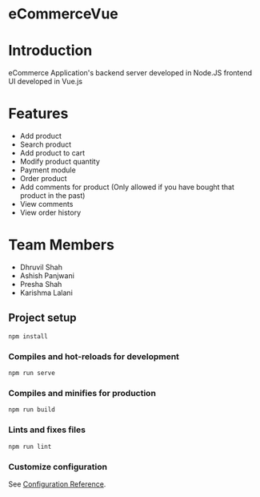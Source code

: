# eCommerceVue

# Introduction 
eCommerce Application's 
backend server developed in Node.JS
frontend UI developed in Vue.js 

# Features
- Add product
- Search product
- Add product to cart
- Modify product quantity
- Payment module
- Order product
- Add comments for product (Only allowed if you have bought that product in the past)
- View comments
- View order history

# Team Members
- Dhruvil Shah
- Ashish Panjwani
- Presha Shah
- Karishma Lalani


## Project setup
```
npm install
```

### Compiles and hot-reloads for development
```
npm run serve
```

### Compiles and minifies for production
```
npm run build
```

### Lints and fixes files
```
npm run lint
```

### Customize configuration
See [Configuration Reference](https://cli.vuejs.org/config/).

